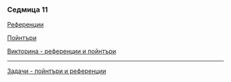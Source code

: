 ### Седмица 11

[Референции](https://drive.google.com/file/d/1XEC9ECvcOFD7RN_O3ks3rEx-PQOq-p7q/view?usp=sharing)

[Пойнтъри](https://drive.google.com/file/d/1iuYRTiykAXkQZ6x24VNRncndfKxFX4UF/view?usp=sharing)

[Викторина - референции и пойнтъри](https://forms.gle/x6QtkLNYxb68xYFU7)

---

[Задачи - пойнтъри и референции](../tasks/pointers_and_references.md)
